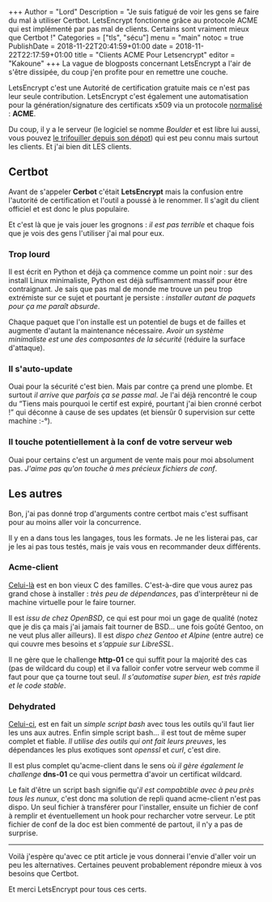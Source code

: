 +++
Author = "Lord"
Description = "Je suis fatigué de voir les gens se faire du mal à utiliser Certbot. LetsEncrypt fonctionne grâce au protocole ACME qui est implémenté par pas mal de clients. Certains sont vraiment mieux que Certbot !"
Categories = ["tls", "sécu"]
menu = "main"
notoc = true
PublishDate = 2018-11-22T20:41:59+01:00
date = 2018-11-22T22:17:59+01:00
title = "Clients ACME Pour Letsencrypt"
editor = "Kakoune"
+++
La vague de blogposts concernant LetsEncrypt a l'air de s'être dissipée, du coup j'en profite pour en remettre une couche.

LetsEncrypt c'est une Autorité de certification gratuite mais ce n'est pas leur seule contribution.
LetsEncrypt c'est également une automatisation pour la génération/signature des certificats x509 via un protocole [normalisé](https://tools.ietf.org/html/draft-ietf-acme-acme-16) : **ACME**.

Du coup, il y a le serveur (le logiciel se nomme *Boulder* et est libre lui aussi, vous pouvez [le trifouiller depuis son dépot](https://github.com/letsencrypt/boulder)) qui est peu connu mais surtout les clients.
Et j'ai bien dit LES clients.

## Certbot
Avant de s'appeler **Cerbot** c'était **LetsEncrypt** mais la confusion entre l'autorité de certification et l'outil a poussé à le renommer.
Il s'agit du client officiel et est donc le plus populaire.

Et c'est là que je vais jouer les grognons : *il est pas terrible* et chaque fois que je vois des gens l'utiliser j'ai mal pour eux.

### Trop lourd
Il est écrit en Python et déjà ça commence comme un point noir : sur des install Linux minimaliste, Python est déjà suffisamment massif pour être contraignant.
Je sais que pas mal de monde me trouve un peu trop extrémiste sur ce sujet et pourtant je persiste : *installer autant de paquets pour ça me paraît absurde*.

Chaque paquet que l'on installe est un potentiel de bugs et de failles et augmente d'autant la maintenance nécessaire.
*Avoir un système minimaliste est une des composantes de la sécurité* (réduire la surface d'attaque).

### Il s'auto-update
Ouai pour la sécurité c'est bien.
Mais par contre ça prend une plombe.
Et surtout *il arrive que parfois ça se passe mal*.
Je l'ai déjà rencontré le coup du “Tiens mais pourquoi le certif est expiré, pourtant j'ai bien cronné cerbot !” qui déconne à cause de ses updates (et biensûr 0 supervision sur cette machine :-°).

### Il touche potentiellement à la conf de votre serveur web
Ouai pour certains c'est un argument de vente mais pour moi absolument pas.
*J'aime pas qu'on touche à mes précieux fichiers de conf*.

## Les autres
Bon, j'ai pas donné trop d'arguments contre certbot mais c'est suffisant pour au moins aller voir la concurrence.

Il y en a dans tous les langages, tous les formats.
Je ne les listerai pas, car je les ai pas tous testés, mais je vais vous en recommander deux différents.

### Acme-client
[Celui-là](https://kristaps.bsd.lv/acme-client/) est en bon vieux C des familles.
C'est-à-dire que vous aurez pas grand chose à installer : *très peu de dépendances*, pas d'interprêteur ni de machine virtuelle pour le faire tourner.

Il est *issu de chez OpenBSD*, ce qui est pour moi un gage de qualité (notez que je dis ça mais j'ai jamais fait tourner de BSD… une fois goûté Gentoo, on ne veut plus aller ailleurs).
Il est *dispo chez Gentoo et Alpine* (entre autre) ce qui couvre mes besoins et *s'appuie sur LibreSSL*.

Il ne gère que le challenge **http-01** ce qui suffit pour la majorité des cas (pas de wildcard du coup) et il va falloir confer votre serveur web comme il faut pour que ça tourne tout seul.
*Il s'automatise super bien, est très rapide et le code stable*.

### Dehydrated
[Celui-ci](https://github.com/lukas2511/dehydrated), est en fait un *simple script bash* avec tous les outils qu'il faut lier les uns aux autres.
Enfin simple script bash… il est tout de même super complet et fiable.
*Il utilise des outils qui ont fait leurs preuves*, les dépendances les plus exotiques sont *openssl* et *curl*, c'est dire.

Il est plus complet qu'acme-client dans le sens où *il gère également le challenge* **dns-01** ce qui vous permettra d'avoir un certificat wildcard.

Le fait d'être un script bash signifie qu'*il est compabtible avec à peu près tous les nunux*, c'est donc ma solution de repli quand acme-client n'est pas dispo.
Un seul fichier à transférer pour l'installer, ensuite un fichier de conf à remplir et éventuellement un hook pour recharcher votre serveur.
Le ptit fichier de conf de la doc est bien commenté de partout, il n'y a pas de surprise.

-------------------------

Voilà j'espère qu'avec ce ptit article je vous donnerai l'envie d'aller voir un peu les alternatives.
Certaines peuvent probablement répondre mieux à vos besoins que Certbot.

Et merci LetsEncrypt pour tous ces certs.
